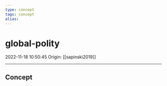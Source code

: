```yaml
---
type: concept
tags: concept
alias:
---
```


# global-polity

2022-11-18 10:50:45
Origin: [[sapinski2019]]

---

## Concept
